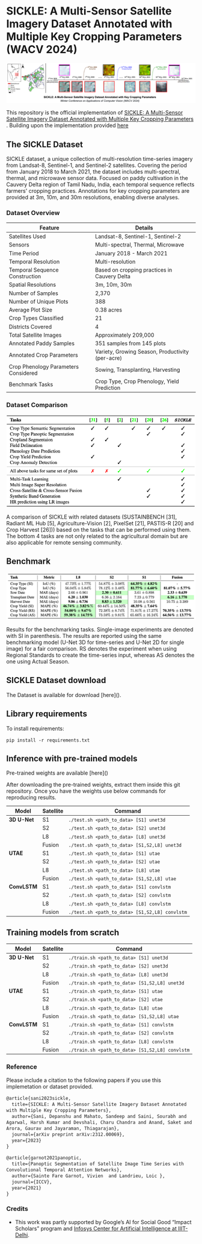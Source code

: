 # SICKLE: A Multi-Sensor Satellite Imagery Dataset Annotated with Multiple Key Cropping Parameters (WACV 2024)

![](img/1.png)

This repository is the official implementation of [SICKLE: A Multi-Sensor Satellite Imagery Dataset Annotated with Multiple Key Cropping Parameters
](/). Building upon the implementation provided [here](https://github.com/VSainteuf/utae-paps)



## The SICKLE Dataset


SICKLE dataset, a unique collection of multi-resolution time-series imagery from Landsat-8, Sentinel-1, and Sentinel-2 satellites. Covering the period from January 2018 to March 2021, the dataset includes multi-spectral, thermal, and microwave sensor data. Focused on paddy cultivation in the Cauvery Delta region of Tamil Nadu, India, each temporal sequence reflects farmers' cropping practices. Annotations for key cropping parameters are provided at 3m, 10m, and 30m resolutions, enabling diverse analyses.

### Dataset Overview
| Feature                                | Details                                             |
|----------------------------------------|-----------------------------------------------------|
| Satellites Used                         | Landsat-8, Sentinel-1, Sentinel-2                   |
| Sensors                                | Multi-spectral, Thermal, Microwave                  |
| Time Period                            | January 2018 - March 2021                           |
| Temporal Resolution                    | Multi-resolution                                    |
| Temporal Sequence Construction         | Based on cropping practices in Cauvery Delta        |
| Spatial Resolutions                    | 3m, 10m, 30m                                        |
| Number of Samples                      | 2,370                                               |
| Number of Unique Plots                 | 388                                                 |
| Average Plot Size                      | 0.38 acres                                          |
| Crop Types Classified                  | 21                                                  |
| Districts Covered                      | 4                                                  |
| Total Satellite Images                 | Approximately 209,000                               |
| Annotated Paddy Samples                | 351 samples from 145 plots                         |
| Annotated Crop Parameters              | Variety, Growing Season, Productivity (per-acre)    |
| Crop Phenology Parameters Considered  | Sowing, Transplanting, Harvesting                   |
| Benchmark Tasks                        | Crop Type, Crop Phenology, Yield Prediction         |

### Dataset Comparison
![](img/2.png)

A comparison of SICKLE with related datasets (SUSTAINBENCH [31], Radiant ML Hub [5], Agriculture-Vision [2], PixelSet [21], PASTIS-R [20] and Crop Harvest [26])) based on the tasks that can be performed using them. The bottom 4 tasks are not only related to the agricultural domain but are also applicable for remote sensing community.

## Benchmark 
![](img/4.png)

Results for the benchmarking tasks. Single-image experiments are denoted with SI in parenthesis. The results are reported using
the same benchmarking model (U-Net 3D for time-series and U-Net 2D for single image) for a fair comparison. RS denotes the experiment
when using Regional Standards to create the time-series input, whereas AS denotes the one using Actual Season. 


## SICKLE Dataset download
The Dataset is available for download [here](\). 


## Library requirements
To install requirements:
```setup
pip install -r requirements.txt
```


## Inference with pre-trained models
Pre-trained weights are available [here](\)

After downloading the pre-trained weights, extract them inside this git repository. Once you have the weights use below commands for reproducing results. 

| **Model**      | **Satellite**                         | **Command**                             |
|----------------|-----------------------------------------|-----------------------------------------|
| **3D U-Net**   | S1     | `./test.sh <path_to_data> [S1] unet3d`   |
|                | S2     | `./test.sh <path_to_data> [S2] unet3d`   |
|                | L8     | `./test.sh <path_to_data> [L8] unet3d`   |
|                |Fusion  | `./test.sh <path_to_data> [S1,S2,L8] unet3d` |
| **UTAE**   | S1     | `./test.sh <path_to_data> [S1] utae`   |
|                | S2     | `./test.sh <path_to_data> [S2] utae`   |
|                | L8     | `./test.sh <path_to_data> [L8] utae`   |
|                |Fusion  | `./test.sh <path_to_data> [S1,S2,L8] utae` |
| **ConvLSTM**   | S1     | `./test.sh <path_to_data> [S1] convlstm`   |
|                | S2     | `./test.sh <path_to_data> [S2] convlstm`   |
|                | L8     | `./test.sh <path_to_data> [L8] convlstm`   |
|                |Fusion  | `./test.sh <path_to_data> [S1,S2,L8] convlstm` |




## Training models from scratch

| **Model**      | **Satellite**                         | **Command**                             |
|----------------|-----------------------------------------|-----------------------------------------|
| **3D U-Net**   | S1     | `./train.sh <path_to_data> [S1] unet3d`   |
|                | S2     | `./train.sh <path_to_data> [S2] unet3d`   |
|                | L8     | `./train.sh <path_to_data> [L8] unet3d`   |
|                |Fusion  | `./train.sh <path_to_data> [S1,S2,L8] unet3d` |
| **UTAE**   | S1     | `./train.sh <path_to_data> [S1] utae`   |
|                | S2     | `./train.sh <path_to_data> [S2] utae`   |
|                | L8     | `./train.sh <path_to_data> [L8] utae`   |
|                |Fusion  | `./train.sh <path_to_data> [S1,S2,L8] utae` |
| **ConvLSTM**   | S1     | `./train.sh <path_to_data> [S1] convlstm`   |
|                | S2     | `./train.sh <path_to_data> [S2] convlstm`   |
|                | L8     | `./train.sh <path_to_data> [L8] convlstm`   |
|                |Fusion  | `./train.sh <path_to_data> [S1,S2,L8] convlstm` |



### Reference

Please include a citation to the following papers if you use this implemetation or dataset provided.
```
@article{sani2023sickle,
  title={SICKLE: A Multi-Sensor Satellite Imagery Dataset Annotated with Multiple Key Cropping Parameters},
  author={Sani, Depanshu and Mahato, Sandeep and Saini, Sourabh and Agarwal, Harsh Kumar and Devshali, Charu Chandra and Anand, Saket and Arora, Gaurav and Jayaraman, Thiagarajan},
  journal={arXiv preprint arXiv:2312.00069},
  year={2023}
}
```

```
@article{garnot2021panoptic,
  title={Panoptic Segmentation of Satellite Image Time Series with Convolutional Temporal Attention Networks},
  author={Sainte Fare Garnot, Vivien  and Landrieu, Loic },
  journal={ICCV},
  year={2021}
}
```

### Credits
 
- This work was partly supported by Google’s AI for Social Good “Impact Scholars” program and [ Infosys Center for Artificial Intelligence at IIIT-Delhi](https://cai.iiitd.ac.in/#:~:text=The%20center%20focuses%20on%20research,through%20ongoing%20research%20and%20developments.).
